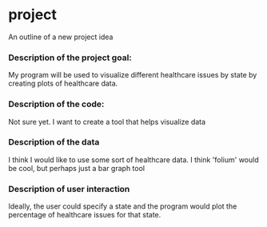 # project
An outline of a new project idea

### Description of the project goal:
My program will be used to visualize different healthcare issues by state by creating plots of healthcare data.

### Description of the code:
Not sure yet. I want to create a tool that helps visualize data

### Description of the data
I think I would like to use some sort of healthcare data. I think 'folium' would be cool, but perhaps just a bar graph tool

### Description of user interaction
Ideally, the user could specify a state and the program would plot the percentage of healthcare issues for that state.
